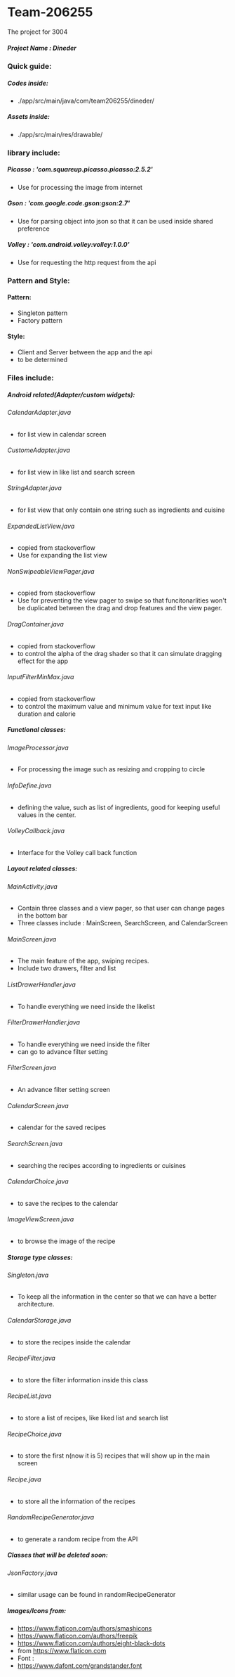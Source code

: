 # Team-206255
The project for 3004
##### Project Name : Dineder

### Quick guide:
##### Codes inside:
- ./app/src/main/java/com/team206255/dineder/
##### Assets inside:
- ./app/src/main/res/drawable/
### library include:
##### Picasso : 'com.squareup.picasso.picasso:2.5.2'
- Use for processing the image from internet 
##### Gson : 'com.google.code.gson:gson:2.7'
- Use for parsing object into json so that it can be used inside shared preference
##### Volley : 'com.android.volley:volley:1.0.0'
- Use for requesting the http request from the api

### Pattern and Style:
#### Pattern:
- Singleton pattern
- Factory pattern
#### Style:
- Client and Server between the app and the api
- to be determined

### Files include:

##### Android related(Adapter/custom widgets):
###### CalendarAdapter.java
- for list view in calendar screen
###### CustomeAdapter.java
- for list view in like list and search screen
###### StringAdapter.java
- for list view that only contain one string such as ingredients and cuisine

###### ExpandedListView.java
- copied from stackoverflow
- Use for expanding the list view
###### NonSwipeableViewPager.java
- copied from stackoverflow
- Use for preventing the view pager to swipe so that funcitonarlities won't be duplicated between the drag and drop features and the view pager.
###### DragContainer.java
- copied from stackoverflow
- to control the alpha of the drag shader so that it can simulate dragging effect for the app
###### InputFilterMinMax.java
- copied from stackoverflow
- to control the maximum value and minimum value for text input like duration and calorie

##### Functional classes:
###### ImageProcessor.java
- For processing the image such as resizing and cropping to circle
###### InfoDefine.java
- defining the value, such as list of ingredients, good for keeping useful values in the center.
###### VolleyCallback.java
- Interface for the Volley call back function

##### Layout related classes:
###### MainActivity.java
- Contain three classes and a view pager, so that user can change pages in the bottom bar
- Three classes include : MainScreen, SearchScreen, and CalendarScreen
###### MainScreen.java
- The main feature of the app, swiping recipes.
- Include two drawers, filter and list
###### ListDrawerHandler.java
- To handle everything we need inside the likelist
###### FilterDrawerHandler.java
- To handle everything we need inside the filter
- can go to advance filter setting 
###### FilterScreen.java
- An advance filter setting screen
###### CalendarScreen.java
- calendar for the saved recipes
###### SearchScreen.java
- searching the recipes according to ingredients or cuisines
###### CalendarChoice.java
- to save the recipes to the calendar
###### ImageViewScreen.java
- to browse the image of the recipe

##### Storage type classes:
###### Singleton.java
- To keep all the information in the center so that we can have a better architecture.
###### CalendarStorage.java
- to store the recipes inside the calendar
###### RecipeFilter.java
- to store the filter information inside this class
###### RecipeList.java
- to store a list of recipes, like liked list and search list
###### RecipeChoice.java
- to store the first n(now it is 5) recipes that will show up in the main screen
###### Recipe.java
- to store all the information of the recipes
###### RandomRecipeGenerator.java
- to generate a random recipe from the API

##### Classes that will be deleted soon:
###### JsonFactory.java
- similar usage can be found in randomRecipeGenerator

##### Images/Icons from:
- https://www.flaticon.com/authors/smashicons
- https://www.flaticon.com/authors/freepik
- https://www.flaticon.com/authors/eight-black-dots
- from https://www.flaticon.com
- Font :
- https://www.dafont.com/grandstander.font

